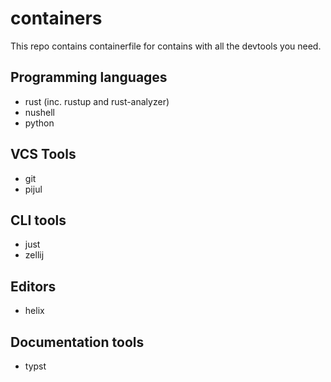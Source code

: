 # containers

This repo contains containerfile for contains with all the devtools you
need. 

## Programming languages
- rust (inc. rustup and rust-analyzer)
- nushell
- python

## VCS Tools
- git
- pijul

## CLI tools
- just
- zellij

## Editors
- helix

## Documentation tools
- typst